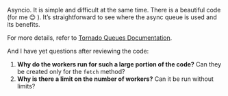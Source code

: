 Asyncio. It is simple and difficult at the same time. There is a beautiful code (for me 😊 ). It’s straightforward to see where the async queue is used and its benefits.

For more details, refer to [Tornado Queues Documentation](https://www.tornadoweb.org/en/stable/guide/queues.html).

And I have yet questions after reviewing the code:
1. **Why do the workers run for such a large portion of the code?** Can they be created only for the `fetch` method?
2. **Why is there a limit on the number of workers?** Can it be run without limits?
